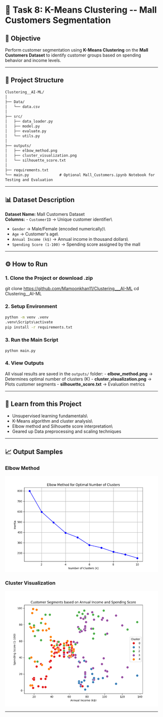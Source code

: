 # 🧠 Task 8: K-Means Clustering -- Mall Customers Segmentation

## 🎯 Objective

Perform customer segmentation using **K-Means Clustering** on the **Mall
Customers Dataset** to identify customer groups based on spending
behavior and income levels.

------------------------------------------------------------------------

## 📂 Project Structure

    Clustering__AI-ML/
    │
    ├── Data/
    │   └── data.csv             
    │
    ├── src/
    │   ├── data_loader.py                  
    │   ├── model.py                        
    │   ├── evaluate.py                     
    │   └── utils.py                        
    │
    ├── outputs/
    │   ├── elbow_method.png                
    │   ├── cluster_visualization.png       
    │   └── silhouette_score.txt            
    │
    ├── requirements.txt                    
    └── main.py              # Optional Mall_Customers.ipynb Notebook for Testing and Evaluation               

------------------------------------------------------------------------

## 📊 Dataset Description

**Dataset Name:** Mall Customers Dataset\
**Columns:** - `CustomerID` → Unique customer identifier\
- `Gender` → Male/Female (encoded numerically)\
- `Age` → Customer's age\
- `Annual Income (k$)` → Annual income in thousand dollars\
- `Spending Score (1-100)` → Spending score assigned by the mall

------------------------------------------------------------------------

## ⚙️ How to Run

### 1. Clone the Project or download .zip
git clone https://github.com/Mamoonkhan11/Clustering___AI-ML
cd Clustering__AI-ML


### 2. Setup Environment

``` bash
python -m venv .venv
.venv\Scripts\activate
pip install -r requirements.txt
```

### 3. Run the Main Script

``` bash
python main.py
```

### 4. View Outputs

All visual results are saved in the `outputs/` folder: -
**elbow_method.png** → Determines optimal number of clusters (K) -
**cluster_visualization.png** → Plots customer segments -
**silhouette_score.txt** → Evaluation metrics

------------------------------------------------------------------------

## 🧩 Learn from this Project

-   Unsupervised learning fundamentals\
-   K-Means algorithm and cluster analysis\
-   Elbow method and Silhouette score interpretation\
-   Geared up Data preprocessing and scaling techniques

------------------------------------------------------------------------

## 📈 Output Samples

### Elbow Method

![Elbow Method](Outputs/elbow_method.png)

### Cluster Visualization

![Cluster Visualization](Outputs/clusters_visualization.png)

------------------------------------------------------------------------